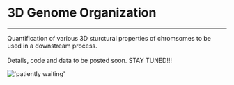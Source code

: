 # 3D Genome Organization
<hr>
Quantification of various 3D sturctural properties of chromsomes to be used in a downstream process.
<br> <br>
Details, code and data to be posted soon.
STAY TUNED!!!

!['patiently waiting'](https://imgs.search.brave.com/mHYyOZA_2upBWHHCx4OhNYcMPiyXDk1bIcSkPgsSpfA/rs:fit:860:0:0:0/g:ce/aHR0cHM6Ly93YWxs/cGFwZXJzLmNvbS9p/bWFnZXMvaGQvai1j/b2xlLXJvb2Z0b3At/YXJ0LXB3a2g5N3du/NndtMnJxeWkuanBn)
